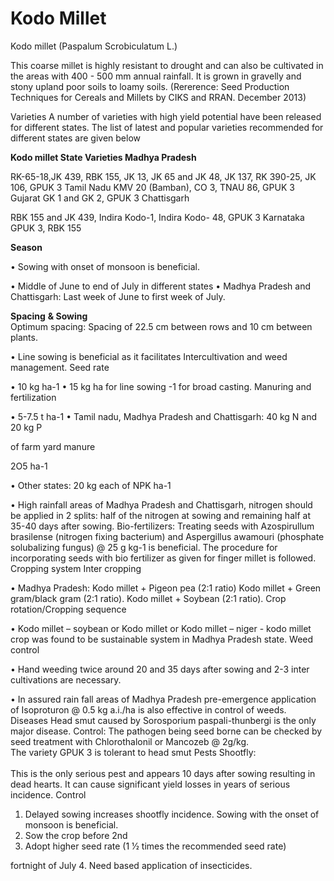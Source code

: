 # Kodo Millet

Kodo millet (Paspalum Scrobiculatum L.)

This coarse millet is highly resistant to drought and can also be cultivated in the areas with 400 - 500 mm annual rainfall. It is grown in gravelly and stony upland poor soils to loamy soils. (Rererence: Seed Production Techniques for Cereals and Millets by CIKS and RRAN. December 2013)

Varieties A number of varieties with high yield potential have been released for different states. The list of latest and popular varieties recommended for different states are given below

**Kodo millet State Varieties Madhya Pradesh**

RK-65-18,JK 439, RBK 155, JK 13, JK 65 and JK 48, JK 137, RK 390-25, JK 106, GPUK 3 Tamil Nadu KMV 20 (Bamban), CO 3, TNAU 86, GPUK 3 Gujarat GK 1 and GK 2, GPUK 3 Chattisgarh

RBK 155 and JK 439, Indira Kodo-1, Indira Kodo- 48, GPUK 3 Karnataka GPUK 3, RBK 155

**Season**&#x20;

• Sowing with onset of monsoon is beneficial.&#x20;

• Middle of June to end of July in different states • Madhya Pradesh and Chattisgarh: Last week of June to first week of July.

**Spacing** **& Sowing**\
Optimum spacing: Spacing of 22.5 cm between rows and 10 cm between plants.&#x20;

• Line sowing is beneficial as it facilitates Intercultivation and weed management. Seed rate&#x20;

• 10 kg ha-1 • 15 kg ha for line sowing -1 for broad casting. Manuring and fertilization&#x20;

• 5-7.5 t ha-1 • Tamil nadu, Madhya Pradesh and Chattisgarh: 40 kg N and 20 kg P

of farm yard manure

2O5 ha-1

• Other states: 20 kg each of NPK ha-1&#x20;

• High rainfall areas of Madhya Pradesh and Chattisgarh, nitrogen should be applied in 2 splits: half of the nitrogen at sowing and remaining half at 35-40 days after sowing. Bio-fertilizers: Treating seeds with Azospirullum brasilense (nitrogen fixing bacterium) and Aspergillus awamouri (phosphate solubalizing fungus) @ 25 g kg-1 is beneficial. The procedure for incorporating seeds with bio fertilizer as given for finger millet is followed. Cropping system Inter cropping

• Madhya Pradesh: Kodo millet + Pigeon pea (2:1 ratio) Kodo millet + Green gram/black gram (2:1 ratio). Kodo millet + Soybean (2:1 ratio). Crop rotation/Cropping sequence&#x20;

• Kodo millet – soybean or Kodo millet or Kodo millet – niger - kodo millet crop was found to be sustainable system in Madhya Pradesh state. Weed control&#x20;

• Hand weeding twice around 20 and 35 days after sowing and 2-3 inter cultivations are necessary.&#x20;

• In assured rain fall areas of Madhya Pradesh pre-emergence application of Isoproturon @ 0.5 kg a.i./ha is also effective in control of weeds. Diseases Head smut caused by Sorosporium paspali-thunbergi is the only major disease. Control: The pathogen being seed borne can be checked by seed treatment with Chlorothalonil or Mancozeb @ 2g/kg. \
The variety GPUK 3 is tolerant to head smut Pests Shootfly: \
\
This is the only serious pest and appears 10 days after sowing resulting in dead hearts. It can cause significant yield losses in years of serious incidence. Control

1. Delayed sowing increases shootfly incidence. Sowing with the onset of monsoon is beneficial.
2. Sow the crop before 2nd
3. Adopt higher seed rate (1 1⁄2 times the recommended seed rate)

fortnight of July 4. Need based application of insecticides.
